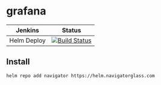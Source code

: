 # grafana

 Jenkins | Status  
------------ | -------------
Helm Deploy  | [![Build Status](https://jenkins.navigatorglass.com/buildStatus/icon?job=Kubernetes.charts%2Felasticsearch)](https://jenkins.navigatorglass.com/view/Kubernetes/job/Kubernetes.charts/job/elasticsearch/)

## Install 

```
helm repo add navigator https://helm.navigatorglass.com
```